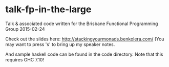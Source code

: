 # talk-fp-in-the-large
Talk &amp; associated code written for the Brisbane Functional Programming Group 2015-02-24

Check out the slides here: http://stackingyourmonads.benkolera.com/
(You may want to press 's' to bring up my speaker notes.

And sample haskell code can be found in the code directory. Note that this requires GHC 7.10!
